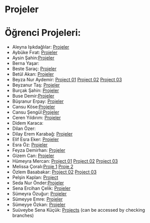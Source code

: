 # Projeler


# <a name="x"></a> Öğrenci Projeleri:



- Aleyna Işıkdağlılar: [Projeler](https://github.com/aleynaisikdaglilar/AD2-Bootcamp-Progress/tree/main/Projeler)
- Aybüke Fırat: [Projeler](https://github.com/aybukefirat/UpSchool-Android-Bootcamp/tree/main/Projects)
- Aysin Şahin:[Projeler](https://github.com/aysinsahin/-UpSchool-Android-Bootcamp/tree/main/Projeler)
- Berna Yaşar:
- Beste Saraç: [Projeler](https://github.com/bestesarac/UPSchoolProjects/tree/master/project1)
- Betül Akan: [Projeler](https://github.com/betulakan/UpSchool-Projects/tree/main/Projects)
- Beyza Nur Aydemir: [Project 01](https://github.com/beyzaaydemir/BootCamp3_Layout_Design) [Project 02](https://github.com/beyzaaydemir/AndroidTweenAnimationSample) [Project 03](https://github.com/beyzaaydemir/BootCamp3_Layout_Design)
- Beyzanur Taş: [Projeler](https://github.com/beyzanurtas/UpSchool-Bootcamp-Progress/tree/main/Projects)
- Burçak Şahin:  [Projeler](https://github.com/burcaksahn/upschool-projects/tree/master) 
- Buse Demir:[Projeler](https://github.com/busenmir/Upschool-AD-Bootcamp/tree/main/Projeler)
- Büşranur Erpay: [Projeler](https://github.com/busranur-erpay/Upschool-Progress/tree/main/Projeler) 
- Cansu Köse:[Projeler](https://github.com/Cansu-Kose/AD2-BootcampProgress/tree/main/Projeler)
- Cansu Şengül:[Projeler](https://github.com/CansuSengul/Upschool-Progress/tree/main/Projects)
- Ceren Yıldırım: [Projeler](https://github.com/NCerenyildirim/AD2-BootcampProgress/tree/main/Proje)
- Didem Karaca:
- Dilan Özer:
- Dilay Erem Karabağ: [Projeler](https://github.com/dilayerem/Upschool-Progress/tree/main/Projects)
- Elif Esra Eker: [Projeler](https://github.com/eelifesraa/UpSchoolAndroidBootcamp)
- Esra Öz: [Projeler](https://github.com/yesraoz/AD-2-Bootcamp-Progress/blob/main/Projeler)
- Feyza Demirhan: [Projeler](https://github.com/feyzademirhan/UpSchool-Bootcamp-Progress/tree/main/Projeler)
- Gizem Can: [Projeler](https://github.com/gizemcann/UpSchool-AD-Bootcamp/tree/main/Projeler)
- Hümeyra Mercan: [Project 01](https://github.com/humeyramercan/Layout-Exercise-Project) [Project 02](https://github.com/humeyramercan/Android-Tween-Animation-Sample) [Project 03](https://github.com/humeyramercan/Layout-Exercise-Project)
- Melissa Çoralı:[Proje 1](https://github.com/melissacorali/UpSchool-Progress/tree/main/Project/LayoutExercise) [Proje 2](https://github.com/melissacorali/Android-Tween-Animation-Sample)
- Özlem Basabakar: [Project 02](https://github.com/ozlembasabakar/AndroidTweenAnimationSample) [Project 03](https://github.com/ozlembasabakar/LayoutProject)
- Pelşin Kaplan: [Project](https://github.com/pelsinkaplan/Upschool-Progress/tree/main/Projects)
- Seda Nur Önder:[Projeler](https://github.com/SedaNur35/Projects/blob/main/README.md)
- Sena Ercihan Çelik: [Projeler](https://github.com/senaecelik/UpSchool-Progress/tree/main/Projeler)
- Sümeyra Özuğur: [Projeler](https://github.com/123Sumeyra/UpSchool-Android-Bootcamp/tree/main/Projects)
- Sümeyye Emre: [Projeler](https://github.com/smyy22/Layout-Projects)
- Sümeyye Özkan: [Projeler](https://github.com/SumeyyeOzkan/UpSchool-Android-Bootcmp-Progress/tree/master/Projeler)
- Suüveybe Sena Küçük: [Projects](https://github.com/suveybesena/UpschoolProjects/tree/master) (can be accessed by checking branches)
